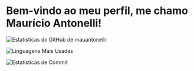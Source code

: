 # Bem-vindo ao meu perfil, me chamo Maurício Antonelli!

![Estatísticas do GitHub de mauantonelli](https://github-readme-stats.vercel.app/api?username=mauantonelli&show_icons=true&theme=radical)

![Linguagens Mais Usadas](https://github-readme-stats.vercel.app/api/top-langs/?username=mauantonelli&layout=compact&theme=radical)

![Estatísticas de Commit](https://github-readme-streak-stats.herokuapp.com/?user=mauantonelli&theme=radical)
